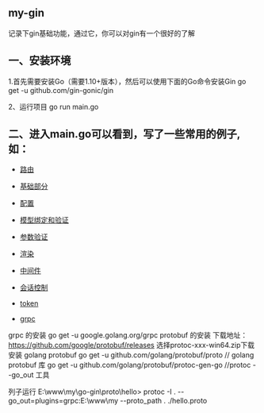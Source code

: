## my-gin
记录下gin基础功能，通过它，你可以对gin有一个很好的了解

## 一、安装环境
1.首先需要安装Go（需要1.10+版本），然后可以使用下面的Go命令安装Gin
go get -u github.com/gin-gonic/gin

2、运行项目
go run main.go

## 二、进入main.go可以看到，写了一些常用的例子,如：

- [路由](http://yzx-fjl.cn:88/gin%E6%A1%86%E6%9E%B6/%E8%B7%AF%E7%94%B1.html)

- [基础部分](http://yzx-fjl.cn:88/gin%E6%A1%86%E6%9E%B6/%E5%9F%BA%E7%A1%80%E9%83%A8%E5%88%86.html)

- [配置](http://yzx-fjl.cn:88/gin%E6%A1%86%E6%9E%B6/%E9%85%8D%E7%BD%AE.html)

- [模型绑定和验证](http://yzx-fjl.cn:88/gin%E6%A1%86%E6%9E%B6/%E6%A8%A1%E5%9E%8B%E7%BB%91%E5%AE%9A%E5%92%8C%E9%AA%8C%E8%AF%81.html)

- [参数验证](http://yzx-fjl.cn:88/gin%E6%A1%86%E6%9E%B6/%E5%8F%82%E6%95%B0%E9%AA%8C%E8%AF%81.html)

- [渲染](http://yzx-fjl.cn:88/gin%E6%A1%86%E6%9E%B6/%E6%B8%B2%E6%9F%93.html)

- [中间件](http://yzx-fjl.cn:88/gin%E6%A1%86%E6%9E%B6/%E4%B8%AD%E9%97%B4%E4%BB%B6.html)

- [会话控制](http://yzx-fjl.cn:88/gin%E6%A1%86%E6%9E%B6/%E4%BC%9A%E8%AF%9D%E6%8E%A7%E5%88%B6.html)

- [token](http://yzx-fjl.cn:88/gin%E6%A1%86%E6%9E%B6/token.html)

- [grpc](http://yzx-fjl.cn:88/gin%E6%A1%86%E6%9E%B6/grpc.html)

grpc 的安装
go get -u google.golang.org/grpc
protobuf 的安装
下载地址：https://github.com/google/protobuf/releases
选择protoc-xxx-win64.zip下载
安装 golang protobuf
go get -u github.com/golang/protobuf/proto // golang protobuf 库
go get -u github.com/golang/protobuf/protoc-gen-go //protoc --go_out 工具

列子运行 
E:\www\my\go-gin\proto\hello> protoc -I . --go_out=plugins=grpc:E:\www\my --proto_path . ./hello.proto

